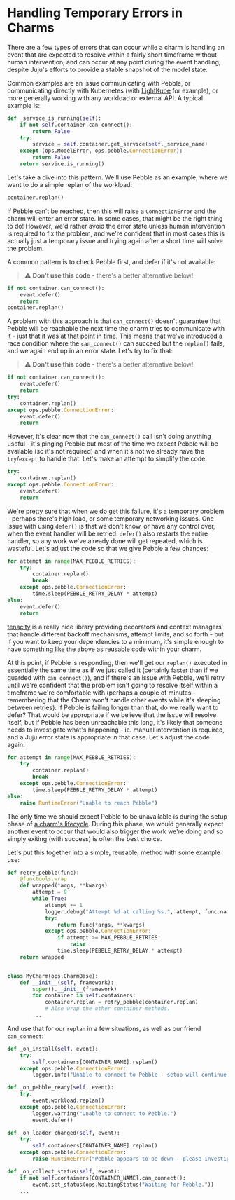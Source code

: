 # Handling Temporary Errors in Charms

There are a few types of errors that can occur while a charm is handling an event that are expected to resolve within a fairly short timeframe without human intervention, and can occur at any point during the event handling, despite Juju's efforts to provide a stable snapshot of the model state.

Common examples are an issue communicating with Pebble, or communicating directly with Kubernetes (with [LightKube](https://lightkube.readthedocs.io/en/latest/) for example), or more generally working with any workload or external API. A typical example is:

```python
def _service_is_running(self):
    if not self.container.can_connect():
        return False
    try:
        service = self.container.get_service(self._service_name)
    except (ops.ModelError, ops.pebble.ConnectionError):
        return False
    return service.is_running()
``` 

Let's take a dive into this pattern. We'll use Pebble as an example, where we want to do a simple replan of the workload:

```python
container.replan()
```

If Pebble can't be reached, then this will raise a `ConnectionError` and the charm will enter an error state. In some cases, that might be the right thing to do! However, we'd rather avoid the error state unless human intervention is required to fix the problem, and we're confident that in most cases this is actually just a temporary issue and trying again after a short time will solve the problem.

A common pattern is to check Pebble first, and defer if it's not available:

> :warning: **Don't use this code** - there's a better alternative below!

```python
if not container.can_connect():
    event.defer()
    return
container.replan()
```

A problem with this approach is that `can_connect()` doesn't guarantee that Pebble will be reachable the next time the charm tries to communicate with it - just that it was at that point in time. This means that we've introduced a race condition where the `can_connect()` can succeed but the `replan()` fails, and we again end up in an error state. Let's try to fix that:

> :warning: **Don't use this code** - there's a better alternative below!

```python
if not container.can_connect():
    event.defer()
    return
try:
    container.replan()
except ops.pebble.ConnectionError:
    event.defer()
    return
```

However, it's clear now that the `can_connect()` call isn't doing anything useful - it's pinging Pebble but most of the time we expect Pebble will be available (so it's not required) and when it's not we already have the `try`/`except` to handle that. Let's make an attempt to simplify the code:

```python
try:
    container.replan()
except ops.pebble.ConnectionError:
    event.defer()
    return
```

We're pretty sure that when we do get this failure, it's a temporary problem - perhaps there's high load, or some temporary networking issues. One issue with using `defer()` is that we don't know, or have any control over, when the event handler will be retried. `defer()` also restarts the entire handler, so any work we've already done will get repeated, which is wasteful. Let's adjust the code so that we give Pebble a few chances:

```python
for attempt in range(MAX_PEBBLE_RETRIES):
    try:
        container.replan()
        break
    except ops.pebble.ConnectionError:
        time.sleep(PEBBLE_RETRY_DELAY * attempt)
else:
    event.defer()
    return
```

[tenacity](https://tenacity.readthedocs.io/en/latest/) is a really nice library providing decorators and context managers that handle different backoff mechanisms, attempt limits, and so forth - but if you want to keep your dependencies to a minimum, it's simple enough to have something like the above as reusable code within your charm.

At this point, if Pebble is responding, then we'll get our `replan()` executed in essentially the same time as if we just called it (certainly faster than if we guarded with `can_connect()`), and if there's an issue with Pebble, we'll retry until we're confident that the problem isn't going to resolve itself within a timeframe we're comfortable with (perhaps a couple of minutes - remembering that the Charm won't handle other events while it's sleeping between retries). If Pebble is failing longer than that, do we really want to defer? That would be appropriate if we believe that the issue will resolve itself, but if Pebble has been unreachable this long, it's likely that someone needs to investigate what's happening - ie. manual intervention is required, and a Juju error state is appropriate in that case. Let's adjust the code again:

```python
for attempt in range(MAX_PEBBLE_RETRIES):
    try:
        container.replan()
        break
    except ops.pebble.ConnectionError:
        time.sleep(PEBBLE_RETRY_DELAY * attempt)
else:
    raise RuntimeError("Unable to reach Pebble")
```

The only time we should expect Pebble to be unavailable is during the setup phase of [a charm's lifecycle](https://juju.is/docs/sdk/charm-lifecycle). During this phase, we would generally expect another event to occur that would also trigger the work we're doing and so simply exiting (with success) is often the best choice.

Let's put this together into a simple, reusable, method with some example use:


```python
def retry_pebble(func):
    @functools.wrap
    def wrapped(*args, **kwargs)
        attempt = 0
        while True:
            attempt += 1
            logger.debug("Attempt %d at calling %s.", attempt, func.name)
            try:
                return func(*args, **kwargs) 
            except ops.pebble.ConnectionError:
                if attempt >= MAX_PEBBLE_RETRIES:
                    raise
                time.sleep(PEBBLE_RETRY_DELAY * attempt)
    return wrapped


class MyCharm(ops.CharmBase):
    def __init__(self, framework):
        super().__init__(framework)
        for container in self.containers:
            container.replan = retry_pebble(container.replan)
            # Also wrap the other container methods.
        ...
```

And use that for our `replan` in a few situations, as well as our friend `can_connect`:

```python
def _on_install(self, event):
    try:
        self.containers[CONTAINER_NAME].replan()
    except ops.pebble.ConnectionError:
        logger.info("Unable to connect to Pebble - setup will continue later.")

def _on_pebble_ready(self, event):
    try:
        event.workload.replan()
    except ops.pebble.ConnectionError:
        logger.warning("Unable to connect to Pebble.")
        event.defer()

def _on_leader_changed(self, event):
    try:
        self.containers[CONTAINER_NAME].replan()
    except ops.pebble.ConnectionError:
        raise RuntimeError("Pebble appears to be down - please investigate!")

def _on_collect_status(self, event):
    if not self.containers[CONTAINER_NAME].can_connect():
        event.set_status(ops.WaitingStatus("Waiting for Pebble."))
    ...
```
